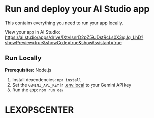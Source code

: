 # Run and deploy your AI Studio app

This contains everything you need to run your app locally.

View your app in AI Studio: https://ai.studio/apps/drive/1XtvIsnrD2pZ59JDstRcLs0X3rqJg_LhD?showPreview=true&showCode=true&showAssistant=true

## Run Locally

**Prerequisites:**  Node.js


1. Install dependencies:
   `npm install`
2. Set the `GEMINI_API_KEY` in [.env.local](.env.local) to your Gemini API key
3. Run the app:
   `npm run dev`
# LEXOPSCENTER
